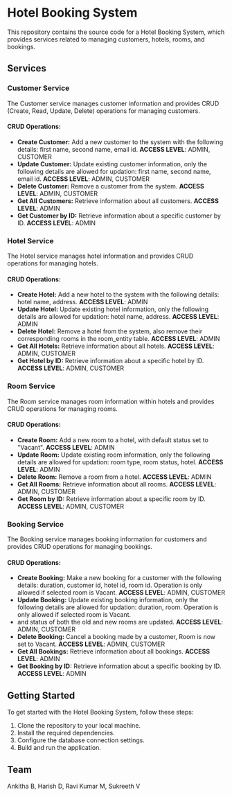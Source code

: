 # Hotel Booking System

This repository contains the source code for a Hotel Booking System, which provides services related to managing customers, hotels, rooms, and bookings.

## Services

### Customer Service

The Customer service manages customer information and provides CRUD (Create, Read, Update, Delete) operations for managing customers.

#### CRUD Operations:
- **Create Customer:** Add a new customer to the system with the following details: first name, second name, email id. **ACCESS LEVEL**: ADMIN, CUSTOMER
- **Update Customer:** Update existing customer information, only the following details are allowed for updation: first name, second name, email id. **ACCESS LEVEL**: ADMIN, CUSTOMER
- **Delete Customer:** Remove a customer from the system. **ACCESS LEVEL**: ADMIN, CUSTOMER
- **Get All Customers:** Retrieve information about all customers. **ACCESS LEVEL**: ADMIN
- **Get Customer by ID:** Retrieve information about a specific customer by ID. **ACCESS LEVEL**: ADMIN

### Hotel Service

The Hotel service manages hotel information and provides CRUD operations for managing hotels.

#### CRUD Operations:
- **Create Hotel:** Add a new hotel to the system with the following details: hotel name, address. **ACCESS LEVEL**: ADMIN
- **Update Hotel:** Update existing hotel information, only the following details are allowed for updation: hotel name, address. **ACCESS LEVEL**: ADMIN
- **Delete Hotel:** Remove a hotel from the system, also remove their corresponding rooms in the room_entity table. **ACCESS LEVEL**: ADMIN
- **Get All Hotels:** Retrieve information about all hotels. **ACCESS LEVEL**: ADMIN, CUSTOMER
- **Get Hotel by ID:** Retrieve information about a specific hotel by ID. **ACCESS LEVEL**: ADMIN, CUSTOMER

### Room Service

The Room service manages room information within hotels and provides CRUD operations for managing rooms.

#### CRUD Operations:
- **Create Room:** Add a new room to a hotel, with default status set to "Vacant". **ACCESS LEVEL**: ADMIN
- **Update Room:** Update existing room information, only the following details are allowed for updation: room type, room status, hotel. **ACCESS LEVEL**: ADMIN
- **Delete Room:** Remove a room from a hotel. **ACCESS LEVEL**: ADMIN
- **Get All Rooms:** Retrieve information about all rooms. **ACCESS LEVEL**: ADMIN, CUSTOMER
- **Get Room by ID:** Retrieve information about a specific room by ID. **ACCESS LEVEL**: ADMIN, CUSTOMER

### Booking Service

The Booking service manages booking information for customers and provides CRUD operations for managing bookings.

#### CRUD Operations:
- **Create Booking:** Make a new booking for a customer with the following details: duration, customer id, hotel id, room id. Operation is only allowed if selected room is Vacant. **ACCESS LEVEL**: ADMIN, CUSTOMER
- **Update Booking:** Update existing booking information, only the following details are allowed for updation: duration, room. Operation is only allowed if selected room is Vacant. 
- and status of both the old and new rooms are updated. **ACCESS LEVEL**: ADMIN, CUSTOMER
- **Delete Booking:** Cancel a booking made by a customer, Room is now set to Vacant. **ACCESS LEVEL**: ADMIN, CUSTOMER
- **Get All Bookings:** Retrieve information about all bookings. **ACCESS LEVEL**: ADMIN
- **Get Booking by ID:** Retrieve information about a specific booking by ID. **ACCESS LEVEL**: ADMIN

## Getting Started

To get started with the Hotel Booking System, follow these steps:

1. Clone the repository to your local machine.
2. Install the required dependencies.
3. Configure the database connection settings.
4. Build and run the application.

## Team
Ankitha B, Harish D, Ravi Kumar M, Sukreeth V
